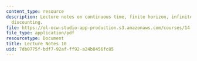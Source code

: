 ```yaml
---
content_type: resource
description: Lecture notes on continuous time, finite horizon, infinite horizon, and
  discounting.
file: https://ol-ocw-studio-app-production.s3.amazonaws.com/courses/14-451-dynamic-optimization-methods-with-applications-fall-2009/7db0775fbdf792afff92a24b8456fc85_MIT14_451F09_lec10.pdf
file_type: application/pdf
resourcetype: Document
title: Lecture Notes 10
uid: 7db0775f-bdf7-92af-ff92-a24b8456fc85
---
```

